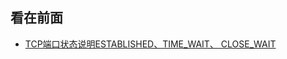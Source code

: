 看在前面
------

* <a href="https://developer.aliyun.com/article/572240">TCP端口状态说明ESTABLISHED、TIME_WAIT、 CLOSE_WAIT</a>
